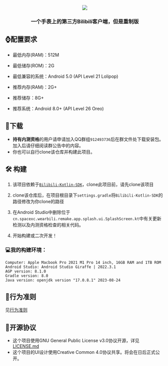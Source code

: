 <p align="center">
    <img src="https://repository-images.githubusercontent.com/625249285/2494a768-0911-4380-98a4-a3395c0e637f">
</p>


<h3 align="center">一个手表上的第三方Bilibili客户端，但是重制版</center>

## :watch:配置要求

- 最低内存(RAM)：512M
- 最低储存(ROM)：2G
- 最低兼容的系统：Android 5.0 (API Level 21 Lolipop)



- 推荐内存(RAM)：2G+
- 推荐储存：8G+
- 推荐系统：Android 8.0+ (API Level 26 Oreo)



## :rocket:下载

- **持有内测资格**的用户请申请加入QQ群组`912493736`后在群文件处下载安装包。加入后请仔细阅读群公告中的内容。
- 你也可以自行clone该仓库并构建此项目。



##  :hammer_and_wrench: 构建

1. 该项目依赖于[`Bilibili-Kotlin-SDK`](https://github.com/SpaceXC/Bilibili-Kotlin-SDK)，clone此项目前，请先clone该项目

2. clone该仓库后，在项目根目录下`settings.gradle`将`Bilibili-Kotlin-SDK`的路径修改为你clone的路径

3. 在Android Studio中删除位于`cn.spacexc.wearbili.remake.app.splash.ui.SplashScreen.kt`中有关更新检测以及内测资格检查的相关代码。
4. 开始构建或二次开发！

### :computer:我的构建环境：

```
Computer: Apple Macbook Pro 2021 M1 Pro 14 inch, 16GB RAM and 1TB ROM
Android Studio: Android Studio Giraffe | 2022.3.1
AGP version: 8.1.0
Gradle version: 8.0
Java version: openjdk version "17.0.8.1" 2023-08-24
```

## :book:行为准则

见[行为准则](https://github.com/SpaceXC/Re-WearBili/blob/main/CodeOfConduct.md)

## :page_facing_up:开源协议

- 这个项目使用GNU General Public License v3.0协议开源，详见[LICENSE.md](https://github.com/SpaceXC/Re-WearBili/blob/main/LICENSE)
- 这个项目的UI设计使用Creative Common 4.0协议共享。将会在日后正式公开。
